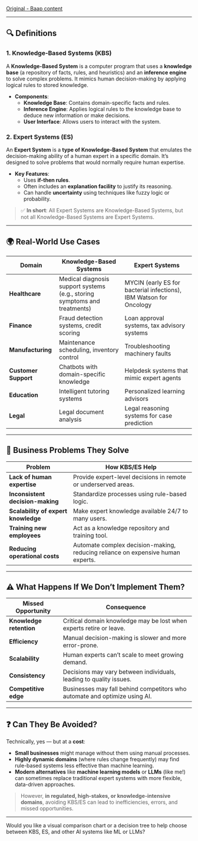 [Original - Baap content](https://github.com/microsoft/AI-For-Beginners/blob/main/lessons/2-Symbolic/README.md)

---

## 🔍 **Definitions**

### 1. **Knowledge-Based Systems (KBS)**
A **Knowledge-Based System** is a computer program that uses a **knowledge base** (a repository of facts, rules, and heuristics) and an **inference engine** to solve complex problems. It mimics human decision-making by applying logical rules to stored knowledge.

- **Components**:
  - **Knowledge Base**: Contains domain-specific facts and rules.
  - **Inference Engine**: Applies logical rules to the knowledge base to deduce new information or make decisions.
  - **User Interface**: Allows users to interact with the system.

### 2. **Expert Systems (ES)**
An **Expert System** is a **type of Knowledge-Based System** that emulates the decision-making ability of a human expert in a specific domain. It’s designed to solve problems that would normally require human expertise.

- **Key Features**:
  - Uses **if-then rules**.
  - Often includes an **explanation facility** to justify its reasoning.
  - Can handle **uncertainty** using techniques like fuzzy logic or probability.

> ✅ **In short**: All Expert Systems are Knowledge-Based Systems, but not all Knowledge-Based Systems are Expert Systems.

---

## 🌍 **Real-World Use Cases**

| Domain | Knowledge-Based Systems | Expert Systems |
|--------|--------------------------|----------------|
| **Healthcare** | Medical diagnosis support systems (e.g., storing symptoms and treatments) | MYCIN (early ES for bacterial infections), IBM Watson for Oncology |
| **Finance** | Fraud detection systems, credit scoring | Loan approval systems, tax advisory systems |
| **Manufacturing** | Maintenance scheduling, inventory control | Troubleshooting machinery faults |
| **Customer Support** | Chatbots with domain-specific knowledge | Helpdesk systems that mimic expert agents |
| **Education** | Intelligent tutoring systems | Personalized learning advisors |
| **Legal** | Legal document analysis | Legal reasoning systems for case prediction |

---

## 💼 **Business Problems They Solve**

| Problem | How KBS/ES Help |
|--------|------------------|
| **Lack of human expertise** | Provide expert-level decisions in remote or underserved areas. |
| **Inconsistent decision-making** | Standardize processes using rule-based logic. |
| **Scalability of expert knowledge** | Make expert knowledge available 24/7 to many users. |
| **Training new employees** | Act as a knowledge repository and training tool. |
| **Reducing operational costs** | Automate complex decision-making, reducing reliance on expensive human experts. |

---

## ⚠️ **What Happens If We Don’t Implement Them?**

| Missed Opportunity | Consequence |
|--------------------|-------------|
| **Knowledge retention** | Critical domain knowledge may be lost when experts retire or leave. |
| **Efficiency** | Manual decision-making is slower and more error-prone. |
| **Scalability** | Human experts can’t scale to meet growing demand. |
| **Consistency** | Decisions may vary between individuals, leading to quality issues. |
| **Competitive edge** | Businesses may fall behind competitors who automate and optimize using AI. |

---

## ❓ **Can They Be Avoided?**

Technically, yes — but at a **cost**:

- **Small businesses** might manage without them using manual processes.
- **Highly dynamic domains** (where rules change frequently) may find rule-based systems less effective than machine learning.
- **Modern alternatives** like **machine learning models** or **LLMs** (like me!) can sometimes replace traditional expert systems with more flexible, data-driven approaches.

> However, **in regulated, high-stakes, or knowledge-intensive domains**, avoiding KBS/ES can lead to inefficiencies, errors, and missed opportunities.

---

Would you like a visual comparison chart or a decision tree to help choose between KBS, ES, and other AI systems like ML or LLMs?

